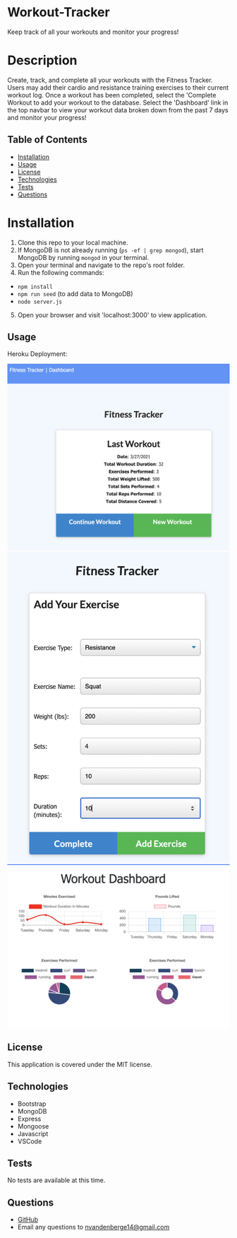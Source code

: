 # Workout-Tracker
Keep track of all your workouts and monitor your progress!

# Description
Create, track, and complete all your workouts with the Fitness Tracker. Users may add their cardio and resistance training exercises to their current workout log. Once a workout has been completed, select the 'Complete Workout to add your workout to the database. Select the 'Dashboard' link in the top navbar to view your workout data broken down from the past 7 days and monitor your progress!

## Table of Contents

- [Installation](#installation)
- [Usage](#usage)
- [License](#license)
- [Technologies](#technologies)
- [Tests](#tests)
- [Questions](#questions)

# Installation
1. Clone this repo to your local machine.
2. If MongoDB is not already running (`ps -ef | grep mongod`), start MongoDB by running `mongod` in your terminal. 
3. Open your terminal and navigate to the repo's root folder.
4. Run the following commands:
  * `npm install`
  * `npm run seed` (to add data to MongoDB)
  * `node server.js`
5. Open your browser and visit 'localhost:3000' to view application.

## Usage
Heroku Deployment: 

![Fitness Tracker Home Page](/public/images/fitnessTracker-1.png)
![Fitness Tracker Add Exercises](/public/images/fitnessTracker-2.png)
![Fitness Tracker View Dashboard Data](/public/images/fitnessTracker-3.png)


## License

This application is covered under the MIT license.

## Technologies
- Bootstrap
- MongoDB
- Express
- Mongoose
- Javascript
- VSCode

## Tests

No tests are available at this time.

## Questions

- [GitHub](https://github.com/nvandenberge)
- Email any questions to nvandenberge14@gmail.com
